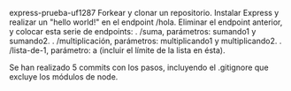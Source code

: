 express-prueba-uf1287
Forkear y clonar un repositorio.
Instalar Express y realizar un "hello world!" en el endpoint /hola.
Eliminar el endpoint anterior, y colocar esta serie de endpoints:
  . /suma, parámetros: sumando1 y sumando2.
  . /multiplicación, parámetros: multiplicando1 y multiplicando2.
  . /lista-de-1, parámetro: a (incluir el límite de la lista en ésta).

  Se han realizado 5 commits con los pasos, incluyendo el .gitignore que excluye los módulos de node.
